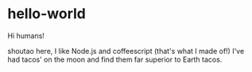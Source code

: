 # hello-world

Hi humans!

shoutao here, I like Node.js and coffeescript (that's what I made of!)
I've had tacos' on the moon and find them far superior to Earth tacos.
